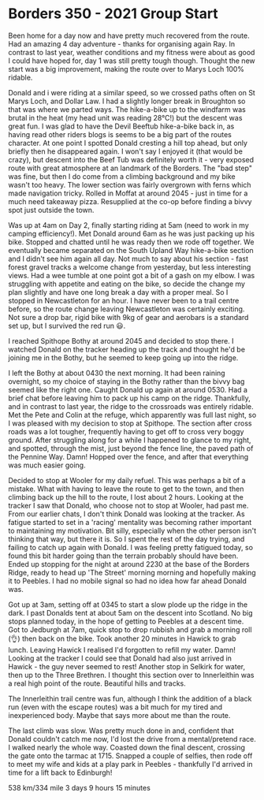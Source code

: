 # Borders 350 - 2021 Group Start

Been home for a day now and have pretty much recovered from the route. Had an amazing 4 day adventure - thanks for organising again Ray. In contrast to last year, weather conditions and my fitness were about as good I could have hoped for, day 1 was still pretty tough though. Thought the new start was a big improvement, making the route over to Marys Loch 100% ridable. 

Donald and i were riding at a similar speed, so we crossed paths often on St Marys Loch, and Dollar Law. I had a slightly longer break in Broughton so that was where we parted ways. The hike-a-bike up to the windfarm was brutal in the heat (my head unit was reading 28°C!) but the descent was great fun. I was glad to have the Devil Beeftub hike-a-bike back in, as having read other riders blogs is seems to be a big part of the routes character. At one point I spotted Donald cresting a hill top ahead, but only briefly then he disappeared again. I won't say I enjoyed it (that would be crazy), but descent into the Beef Tub was definitely worth it - very exposed route with great atmosphere at an landmark of the Borders. The "bad step" was fine, but then I do come from a climbing background and my bike wasn't too heavy. The lower section was fairly overgrown with ferns which made navigation tricky. Rolled in Moffat at around 2045 - just in time for a much need takeaway pizza. Resupplied at the co-op before finding a bivvy spot just outside the town.

Was up at 4am on Day 2, finally starting riding at 5am (need to work in my camping efficiency!). Met Donald around 6am as he was just packing up his bike. Stopped and chatted until he was ready then we rode off together. We eventually became separated on the South Upland Way hike-a-bike section and I didn't see him again all day. Not much to say about his section - fast forest gravel tracks a welcome change from yesterday, but less interesting views. Had a wee tumble at one point got a bit of a gash on my elbow. I was struggling with appetite and eating on the bike, so decide the change my plan slightly and have one long break a day with a proper meal. So I stopped in Newcastleton for an hour. I have never been to a trail centre before, so the route change leaving Newcastleton was certainly exciting. Not sure a drop bar, rigid bike with 9kg of gear and aerobars is a standard set up, but I survived the red run 😃.

I reached Spithope Bothy at around 2045 and decided to stop there. I watched Donald on the tracker heading up the track and thought he'd be joining me in the Bothy, but he seemed to keep going up into the ridge. 

I left the Bothy at about 0430 the next morning. It had been raining overnight, so my choice of staying in the Bothy rather than the bivvy bag seemed like the right one. Caught Donald up again at around 0530. Had a brief chat before leaving him to pack up his camp on the ridge. Thankfully, and in contrast to last year, the ridge to the crossroads was entirely ridable. Met the Pete and Colin at the refuge, which apparently was full last night, so I was pleased with my decision to stop at Spithope. The section after cross roads was a lot tougher, frequently having to get off to cross very boggy ground. After struggling along for a while I happened to glance to my right, and spotted, through the mist, just beyond the fence line, the paved path of the Pennine Way. Damn! Hopped over the fence, and after that everything was much easier going. 

Decided to stop at Wooler for my daily refuel. This was perhaps a bit of a mistake. What with having to leave the route to get to the town, and then climbing back up the hill to the route, I lost about 2 hours. Looking at the tracker I saw that Donald, who choose not to stop at Wooler, had past me. From our earlier chats, I don't think Donald was looking at the tracker. As fatigue started to set in a 'racing' mentality was becoming rather important to maintaining my motivation. Bit silly, especially when the other person isn't thinking that way, but there it is. So I spent the rest of the day trying, and failing to catch up again with Donald. I was feeling pretty fatigued today, so found this bit harder going than the terrain probably should have been. Ended up stopping for the night at around 2230 at the base of the Borders Ridge, ready to head up 'The Street' morning morning and hopefully making it to Peebles. I had no mobile signal so had no idea how far ahead Donald was. 

Got up at 3am, setting off at 0345 to start a slow plode up the ridge in the dark. I past Donalds tent at about 5am on the descent into Scotland. No big stops planned today, in the hope of getting to Peebles at a descent time. Got to Jedburgh at 7am, quick stop to drop rubbish and grab a morning roll (👌) then back on the bike. Took another 20 minutes in Hawick to grab lunch. Leaving Hawick I realised I'd forgotten to refill my water. Damn! Looking at the tracker I could see that Donald had also just arrived in Hawick - the guy never seemed to rest! Another stop in Selkirk for water, then up to the Three Brethren. I thought this section over to Innerleithin was a real high point of the route. Beautiful hills and tracks.

The Innerleithin trail centre was fun, although I think the addition of a black run (even with the escape routes) was a bit much for my tired and inexperienced body. Maybe that says more about me than the route.

The last climb was slow. Was pretty much done in and, confident that Donald couldn't catch me now, I'd lost the drive from a mental/pretend race. I walked nearly the whole way. Coasted down the final descent, crossing the gate onto the tarmac at 1715. Snapped a couple of selfies, then rode off to meet my wife and kids at a  play park in Peebles - thankfully I'd arrived in time for a lift back to Edinburgh!

538 km/334 mile
3 days 9 hours 15 minutes
